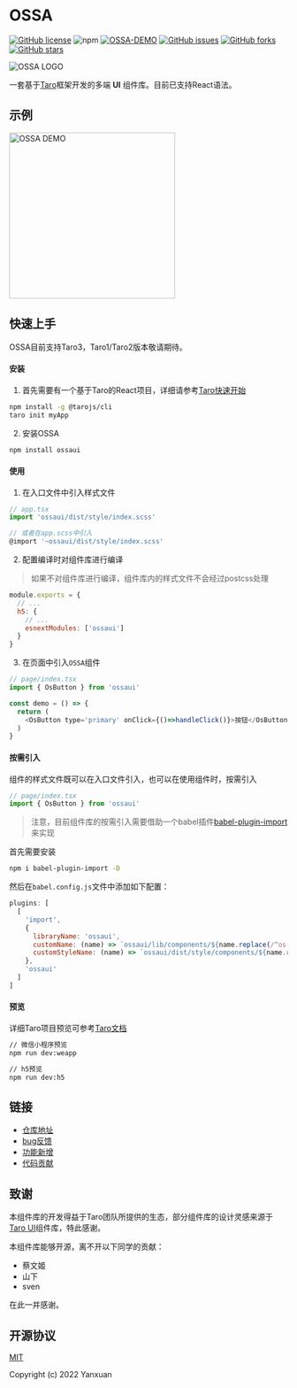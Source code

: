 # OSSA

[![GitHub license](https://img.shields.io/github/license/NeteaseYanxuan/OSSA)](https://github.com/NeteaseYanxuan/OSSA/blob/main/LICENSE)
![npm](https://img.shields.io/npm/v/ossaui)
[![OSSA-DEMO](https://img.shields.io/endpoint?url=https://dashboard.cypress.io/badge/detailed/sfyxka/main&style=flat)](https://dashboard.cypress.io/projects/sfyxka/runs)
[![GitHub issues](https://img.shields.io/github/issues/NeteaseYanxuan/OSSA)](https://github.com/NeteaseYanxuan/OSSA/issues)
[![GitHub forks](https://img.shields.io/github/forks/NeteaseYanxuan/OSSA)](https://github.com/NeteaseYanxuan/OSSA/network)
[![GitHub stars](https://img.shields.io/github/stars/NeteaseYanxuan/OSSA)](https://github.com/NeteaseYanxuan/OSSA/stargazers)

![OSSA LOGO](https://yanxuan.nosdn.127.net/static-union/16563138291bb87d.png)

一套基于[Taro](https://taro.aotu.io/)框架开发的多端 **UI** 组件库。目前已支持React语法。

## 示例
<img src='https://yanxuan.nosdn.127.net/static-union/1656314230833368.png' width='300' height='300' alt='OSSA DEMO' />

## 快速上手
OSSA目前支持Taro3，Taro1/Taro2版本敬请期待。

#### 安装

1. 首先需要有一个基于Taro的React项目，详细请参考[Taro快速开始](https://docs.taro.zone/docs/GETTING-STARTED)

```bash
npm install -g @tarojs/cli
taro init myApp
```

2. 安装OSSA

```bash
npm install ossaui
```

#### 使用

1. 在入口文件中引入样式文件

```javascript
// app.tsx
import 'ossaui/dist/style/index.scss'

// 或者在app.scss中引入
@import '~ossaui/dist/style/index.scss'
```
2. 配置编译时对组件库进行编译

> 如果不对组件库进行编译，组件库内的样式文件不会经过postcss处理

```javascript
module.exports = {
  // ...
  h5: {
    // ...
    esnextModules: ['ossaui']
  }
}
```


3. 在页面中引入`OSSA`组件

```javascript
// page/index.tsx
import { OsButton } from 'ossaui'

const demo = () => {
  return (
    <OsButton type='primary' onClick={()=>handleClick()}>按钮</OsButton>
  )
}
```

#### 按需引入

组件的样式文件既可以在入口文件引入，也可以在使用组件时，按需引入

```javascript
// page/index.tsx
import { OsButton } from 'ossaui'
```

> 注意，目前组件库的按需引入需要借助一个babel插件[babel-plugin-import](https://github.com/umijs/babel-plugin-import)来实现

首先需要安装
```bash
npm i babel-plugin-import -D
```

然后在`babel.config.js`文件中添加如下配置：
```javascript
plugins: [
  [
    'import',
    {
      libraryName: 'ossaui',
      customName: (name) => `ossaui/lib/components/${name.replace(/^os-/, '')}`,
      customStyleName: (name) => `ossaui/dist/style/components/${name.replace(/^os-/, '')}.scss`
    },
    'ossaui'
  ]
]
```

#### 预览

详细Taro项目预览可参考[Taro文档](https://docs.taro.zone/docs/GETTING-STARTED#%E7%BC%96%E8%AF%91%E8%BF%90%E8%A1%8C)

```bash
// 微信小程序预览
npm run dev:weapp

// h5预览
npm run dev:h5
```



## 链接
+ [仓库地址](https://github.com/NeteaseYanxuan/OSSA)
+ [bug反馈](https://github.com/NeteaseYanxuan/OSSA/issues/new?assignees=&labels=&template=bug-report.yml)
+ [功能新增](https://github.com/NeteaseYanxuan/OSSA/issues/new?assignees=&labels=%3Asparkles%3A+feature+request&template=feature-request.yml)
+ [代码贡献](./CONTRIBUTING.md)


## 致谢
本组件库的开发得益于Taro团队所提供的生态，部分组件库的设计灵感来源于[Taro UI](https://taro-ui.jd.com/#/)组件库，特此感谢。

本组件库能够开源，离不开以下同学的贡献：
- 蔡文姬
- 山下
- sven

在此一并感谢。

## 开源协议
[MIT](https://github.com/NeteaseYanxuan/OSSA/blob/main/LICENSE)

Copyright (c) 2022 Yanxuan
